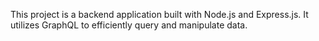 This project is a backend application built with Node.js and Express.js. 
It utilizes GraphQL to efficiently query and manipulate data.